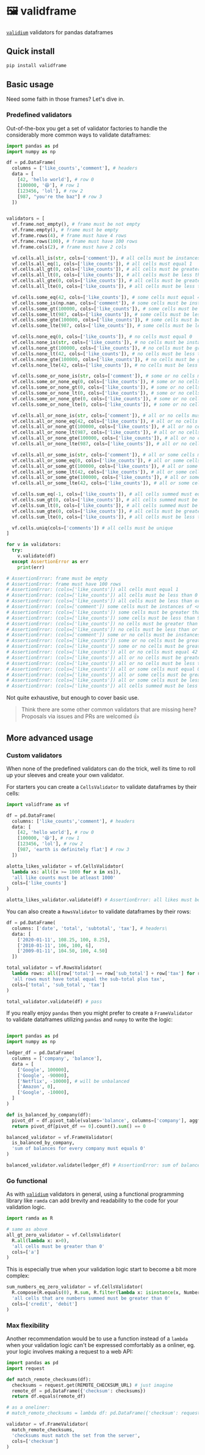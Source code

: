 # 🖼 validframe
[`validium`](https://github.com/json2d/validium) validators for pandas dataframes

## Quick install
```bash
pip install validframe
```

## Basic usage

Need some faith in those frames? Let's dive in.

### Predefined validators

Out-of-the-box you get a set of validator factories to handle the considerably more common ways to validate dataframes:

```py
import pandas as pd
import numpy as np

df = pd.DataFrame(
  columns = ['like_counts','comment'], # headers
  data = [
    [42, 'hello world'], # row 0
    [100000, '😆'], # row 1
    [123456, 'lol'], # row 2
    [987, "you're the baz"] # row 3
  ])


validators = [
  vf.frame.not_empty(), # frame must be not empty
  vf.frame.empty(), # frame must be empty
  vf.frame.rows(4), # frame must have 4 rows
  vf.frame.rows(100), # frame must have 100 rows
  vf.frame.cols(2), # frame must have 2 cols

  vf.cells.all_is(str, cols=['comment']), # all cells must be instances of <str>
  vf.cells.all_eq(1, cols=['like_counts']), # all cells must equal 1
  vf.cells.all_gt(0, cols=['like_counts']), # all cells must be greater than 0
  vf.cells.all_lt(0, cols=['like_counts']), # all cells must be less than 0
  vf.cells.all_gte(0, cols=['like_counts']), # all cells must be greater than or equal to 0
  vf.cells.all_lte(0, cols=['like_counts']), # all cells must be less than or equal to 0

  vf.cells.some_eq(42, cols=['like_counts']), # some cells must equal 42
  vf.cells.some_is(np.nan, cols=['comment']), # some cells must be instances of <numpy.nan>
  vf.cells.some_gt(100000, cols=['like_counts']), # some cells must be greater than 100000
  vf.cells.some_lt(987, cols=['like_counts']), # some cells must be less than 987
  vf.cells.some_gte(100000, cols=['like_counts']), # some cells must be greater than or equal to 100000
  vf.cells.some_lte(987, cols=['like_counts']), # some cells must be less than or equal to 987

  vf.cells.none_eq(0, cols=['like_counts']), # no cells must equal 0
  vf.cells.none_is(str, cols=['like_counts']), # no cells must be instances of <str>
  vf.cells.none_gt(100000, cols=['like_counts']), # no cells must be greater than 100000
  vf.cells.none_lt(42, cols=['like_counts']), # no cells must be less than 42
  vf.cells.none_gte(100000, cols=['like_counts']), # no cells must be greater than or equal to 100000
  vf.cells.none_lte(42, cols=['like_counts']), # no cells must be less than or equal to 42   

  vf.cells.some_or_none_is(str, cols=['comment']), # some or no cells must be instances of <str>
  vf.cells.some_or_none_eq(0, cols=['like_counts']), # some or no cells must equal 0
  vf.cells.some_or_none_gt(0, cols=['like_counts']), # some or no cells must be greater than 0
  vf.cells.some_or_none_lt(0, cols=['like_counts']), # some or no cells must be less than 0
  vf.cells.some_or_none_gte(0, cols=['like_counts']), # some or no cells must be greater than or equal to 0
  vf.cells.some_or_none_lte(0, cols=['like_counts']), # some or no cells must be less than or equal to 0

  vf.cells.all_or_none_is(str, cols=['comment']), # all or no cells must be instances of <str>
  vf.cells.all_or_none_eq(42, cols=['like_counts']), # all or no cells must equal 42
  vf.cells.all_or_none_gt(100000, cols=['like_counts']), # all or no cells must be greater than 100000
  vf.cells.all_or_none_lt(987, cols=['like_counts']), # all or no cells must be less than 987
  vf.cells.all_or_none_gte(100000, cols=['like_counts']), # all or no cells must be greater than or equal to 100000
  vf.cells.all_or_none_lte(987, cols=['like_counts']), # all or no cells must be less than or equal to 987

  vf.cells.all_or_some_is(str, cols=['comment']), # all or some cells must be instances of <str>
  vf.cells.all_or_some_eq(0, cols=['like_counts']), # all or some cells must equal 0
  vf.cells.all_or_some_gt(100000, cols=['like_counts']), # all or some cells must be greater than 100000
  vf.cells.all_or_some_lt(42, cols=['like_counts']), # all or some cells must be less than 42
  vf.cells.all_or_some_gte(100000, cols=['like_counts']), # all or some cells must be greater than or equal to 100000
  vf.cells.all_or_some_lte(42, cols=['like_counts']), # all or some cells must be less than or equal to 42   

  vf.cells.sum_eq(-1, cols=['like_counts']), # all cells summed must equal -1
  vf.cells.sum_gt(0, cols=['like_counts']), # all cells summed must be greater than 0
  vf.cells.sum_lt(0, cols=['like_counts']), # all cells summed must be less than 0
  vf.cells.sum_gte(0, cols=['like_counts']), # all cells must be greater than or equal to 0
  vf.cells.sum_lte(0, cols=['like_counts']), # all cells must be less than or equal to 0

  vf.cells.uniq(cols=['comments']) # all cells must be unique
]

for v in validators:
  try:
    v.validate(df)
  except AssertionError as err
    print(err)

# AssertionError: frame must be empty
# AssertionError: frame must have 100 rows
# AssertionError: (cols=['like_counts']) all cells must equal 1
# AssertionError: (cols=['like_counts']) all cells must be less than 0
# AssertionError: (cols=['like_counts']) all cells must be less than or equal 0
# AssertionError: (cols=['comment']) some cells must be instances of <numpy.nan>
# AssertionError: (cols=['like_counts']) some cells must be greater than 100000
# AssertionError: (cols=['like_counts']) some cells must be less than 987
# AssertionError: (cols=['like_counts']) no cells must be greater than or equal to 100000
# AssertionError: (cols=['like_counts']) no cells must be less than or equal to 42
# AssertionError: (cols=['comment']) some or no cells must be instances of <str>
# AssertionError: (cols=['like_counts']) some or no cells must be greater than 0
# AssertionError: (cols=['like_counts']) some or no cells must be greater than or equal to 0
# AssertionError: (cols=['like_counts']) all or no cells must equal 42
# AssertionError: (cols=['like_counts']) all or no cells must be greater than or equal to 100000
# AssertionError: (cols=['like_counts']) all or no cells must be less than or equal to 987
# AssertionError: (cols=['like_counts']) all or some cells must equal 0
# AssertionError: (cols=['like_counts']) all or some cells must be greater than 100000
# AssertionError: (cols=['like_counts']) all or some cells must be less than 42
# AssertionError: (cols=['like_counts']) all cells summed must be less than 0 
```

Not quite exhaustive, but enough to cover basic use.

> Think there are some other common validators that are missing here? Proposals via issues and PRs are welcomed 👍

## More advanced usage

### Custom validators

When none of the predefined validators can do the trick, well its time to roll up your sleeves and create your own validator.

For starters you can create a `CellsValidator` to validate dataframes by their cells:

```py
import validframe as vf

df = pd.DataFrame(
  columns: ['like_counts','comment'], # headers
  data: [
    [42, 'hello world'], # row 0
    [100000, '😆'], # row 1
    [123456, 'lol'], # row 2
    [987, 'earth is definitely flat'] # row 3
  ])

alotta_likes_validator = vf.CellsValidator(
  lambda xs: all([x >= 1000 for x in xs]),
  'all like counts must be atleast 1000'
  cols=['like_counts']
)

alotta_likes_validator.validate(df) # AssertionError: all likes must be atleast 1000

```

You can also create a `RowsValidator` to validate dataframes by their rows:

```py
df = pd.DataFrame(
  columns: ['date', 'total', 'subtotal', 'tax'], # headers\
  data: [
    ['2020-01-11', 108.25, 100, 8.25], 
    ['2010-01-11', 106, 100, 6], 
    ['2009-01-11', 104.50, 100, 4.50] 
  ])

total_validator = vf.RowsValidator(
  lambda rows: all([row['total'] == row['sub_total'] + row['tax'] for row in rows]),
  'all rows must have total equal the sub-total plus tax',
  cols=['total', 'sub_total', 'tax']
)

total_validator.validate(df) # pass
```

If you really enjoy `pandas` then you might prefer to create a `FrameValidator` to validate dataframes utilizing `pandas` and `numpy` to write the logic:

```py

import pandas as pd
import numpy as np

ledger_df = pd.DataFrame(
  columns = ['company', 'balance'],
  data = [
    ['Google', 100000], 
    ['Google', -90000], 
    ['Netflix', -10000], # will be unbalanced
    ['Amazon', 0], 
    ['Google', -10000], 
  ]
)

def is_balanced_by_company(df):
  pivot_df = df.pivot_table(values='balance', columns=['company'], aggfunc=np.sum)
  return pivot_df[pivot_df == 0].count().sum() == 0

balanced_validator = vf.FrameValidator(
  is_balanced_by_company,
  'sum of balances for every company must equals 0'
)

balanced_validator.validate(ledger_df) # AssertionError: sum of balances for every company must equals 0

```

### Go functional

As with [`validium`](https://github.com/json2d/validium) validators in general, using a functional programming library like `ramda` can add brevity and readability to the code for your validation logic.

```py
import ramda as R

# same as above
all_gt_zero_validator = vf.CellsValidator(
  R.all(lambda x: x>0),
  'all cells must be greater than 0'
  cols=['a']
)
```

This is especially true when your validation logic start to become a bit more complex:

```py
sum_numbers_eq_zero_validator = vf.CellsValidator(
  R.compose(R.equals(0), R.sum, R.filter(lambda x: isinstance(x, Number)),
  'all cells that are numbers summed must be greater than 0'
  cols=['credit', 'debit']
)
```

### Max flexibility

Another recommendation would be to use a function instead of a `lambda` when your validation logic can't be expressed comfortably as a onliner, eg. your logic involves making a request to a web API:

```py
import pandas as pd
import request

def match_remote_checksums(df):
  checksums = request.get(REMOTE_CHECKSUM_URL) # just imagine
  remote_df = pd.DataFrame({'checksum': checksums})
  return df.equals(remote_df)

# as a oneliner:
# match_remote_checksums = lambda df: pd.DataFrame({'checksum': request.get(REMOTE_CHECKSUM_URL)}).equals(df)

validator = vf.FrameValidator(
  match_remote_checksums, 
  'checksums must match the set from the server', 
  cols=['checksum']
)
```

